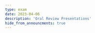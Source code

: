 ```yaml
---
type: exam
date: 2023-04-06
description: 'Oral Review Presentations'
hide_from_announcments: true
---
```


